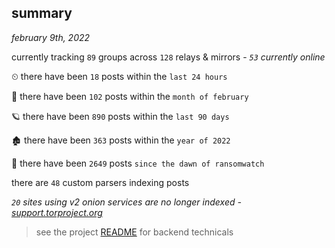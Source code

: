 
## summary
_february 9th, 2022_

currently tracking `89` groups across `128` relays & mirrors - _`53` currently online_

⏲ there have been `18` posts within the `last 24 hours`

🦈 there have been `102` posts within the `month of february`

🪐 there have been `890` posts within the `last 90 days`

🏚 there have been `363` posts within the `year of 2022`

🦕 there have been `2649` posts `since the dawn of ransomwatch`

there are `48` custom parsers indexing posts

_`20` sites using v2 onion services are no longer indexed - [support.torproject.org](https://support.torproject.org/onionservices/v2-deprecation/)_

> see the project [README](https://github.com/thetanz/ransomwatch#ransomwatch--) for backend technicals
